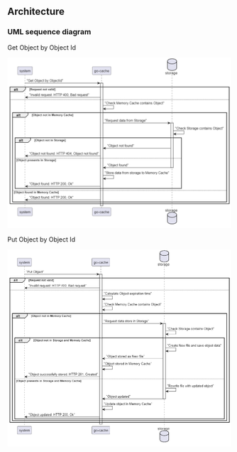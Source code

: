## Architecture

### UML sequence diagram

Get Object by Object Id

![1731336139968](images/Architecture/1731336139968.png)

Put Object by Object Id

![1731336882613](images/Architecture/1731336882613.png)
